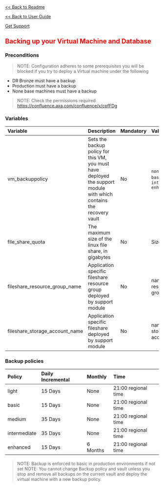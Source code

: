 [<< Back to Readme](../README.md)

[<< Back to User Guide](../)

[Get Support](https://confluence.axa.com/confluence/x/L49iDw)
##
## <font color="red"><b>Backing up your Virtual Machine and Database</b></font>
### Preconditions
> NOTE: Configuration adheres to some prerequisites you will be blocked if you try to deploy a Virtual machine under the following
- DR Bronze must have a backup
- Production must have a backup
- None base machines must have a backup
> NOTE: Check the permissions required https://confluence.axa.com/confluence/x/cpfFDg

### Variables
| Variable         	| Description                                                                                                          	| Mandatory 	| Validation                                                	| Default 	|
|:------------------	|:----------------------------------------------------------------------------------------------------------------------	|:-----------	|:-----------------------------------------------------------	|:---------	|
| vm_backuppolicy  	| Sets the backup policy for this VM, you must have deployed the support module with which contains the recovery vault 	| No     	| `none` `light` `basic` `medium` `intermediate` `enhanced` 	| `none`  	|
| file_share_quota 	| The maximum size of the linux file share, in gigabytes                                                               	| No     	| Size in GB                                                	| `5120`  	|
| fileshare_resource_group_name 	| Application specific fileshare resource group deployed by support module                                                               	| No     	| name of resource group                                               	| `z-ago-myshares-dv05-en1-01`  	|
| fileshare_storage_account_name 	| Application specific fileshare deployed by support module                                                               	| No     	| name of storage account                                                	| `zagomysharesdv05en1sto78`  	|

### Backup policies
| Policy       	| Daily Incremental 	| Monthly  	| Time  	|
|:--------------	|:-------------------	|:----------	|:-------	|
| light        	| 15 Days           	| None     	| 21:00 regional time	|
| basic        	| 15 Days           	| None     	| 21:00 regional time 	|
| medium       	| 35 Days           	| None     	| 21:00 regional time 	|
| intermediate 	| 35 Days           	| None     	| 21:00 regional time 	|
| enhanced     	| 15 Days           	| 6 Months 	| 21:00 regional time 	|

####
>NOTE: Backup is enforced to basic in production environments if not set
>NOTE: You cannot change Backup policy and vault unless you stop and remove all backups on the current vault and deploy the virtual machine with a new backup policy.
